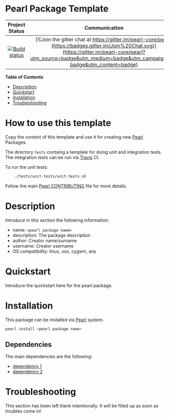 Pearl Package Template
======================

|Project Status|Communication|
|:-----------:|:-----------:|
|[![Build status](https://api.travis-ci.org/pearl-core/template.png?branch=master)](https://travis-ci.org/pearl-core/template) | [![Join the gitter chat at https://gitter.im/pearl-core/pearl](https://badges.gitter.im/Join%20Chat.svg)](https://gitter.im/pearl-core/pearl?utm_source=badge&utm_medium=badge&utm_campaign=pr-badge&utm_content=badge) |

**Table of Contents**
- [Description](#description)
- [Quickstart](#quickstart)
- [Installation](#installation)
- [Troubleshooting](#troubleshooting)

How to use this template
========================
Copy the content of this template and use it for creating
new [Pearl](https://github.com/pearl-core/pearl) Packages.

The directory `tests` containg a template for doing unit and integration tests.
The integration tests can be run via [Travis](https://travis-ci.org/) CI.

To run the unit tests:
```sh
    ./tests/unit-tests/unit-tests.sh
```

Follow the main
[Pearl CONTRIBUTING](https://github.com/pearl-core/pearl/blob/master/CONTRIBUTING.md) file
for more details.

Description
===========
Introduce in this section the following information:

- name: `<pearl package name>`
- description: The package description
- author: Creator name/surname
- username: Creator username
- OS compatibility: linux, osx, cygwin, any

Quickstart
==========
Introduce the quickstart here for the pearl package.

Installation
============
This package can be installed via [Pearl](https://github.com/pearl-core/pearl) system.

```sh
pearl install <pearl package name>
```

Dependencies
------------
The main dependencies are the following:

- [dependency 1](https://www.dependency1.org)
- [dependency 2](https://www.dependency1.org)

Troubleshooting
===============
This section has been left blank intentionally.
It will be filled up as soon as troubles come in!

